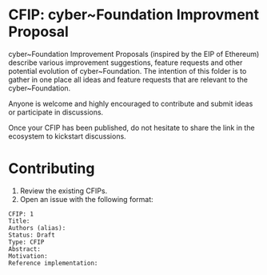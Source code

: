 # CFIP: cyber~Foundation Improvment Proposal 

cyber\~Foundation Improvement Proposals (inspired by the EIP of Ethereum) describe various improvement suggestions, feature requests and other potential evolution of
cyber\~Foundation. The intention of this folder is to gather in one place all ideas and feature requests that are relevant to the cyber\~Foundation. 

Anyone is welcome and highly encouraged to contribute and submit ideas or participate in discussions. 

Once your CFIP has been published, do not hesitate to share the link in the ecosystem to kickstart discussions. 

# Contributing

1. Review the existing CFIPs. 
2. Open an issue with the following format: 

```
CFIP: 1
Title:
Authors (alias): 
Status: Draft
Type: CFIP
Abstract:
Motivation:
Reference implementation: 
````
